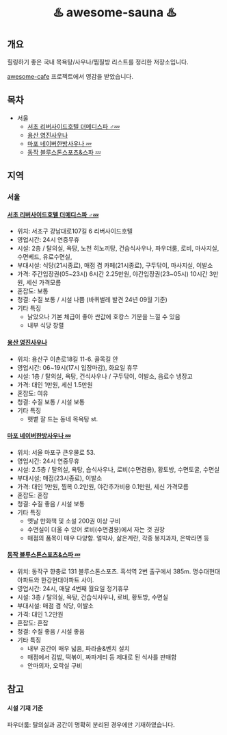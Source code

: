 <h1 align="center"><strong>♨️ awesome-sauna ♨️</strong></h1>

## 개요

힐링하기 좋은 국내 목욕탕/사우나/찜질방 리스트를 정리한 저장소입니다.

[awesome-cafe](https://github.com/utilForever/awesome-cafe) 프로젝트에서 영감을 받았습니다.


## 목차

- 서울
  - [서초 리버사이드호텔 더메디스파 ♂️💤](#서초-리버사이드호텔-더메디스파-)
  - [용산 영진사우나](#용산-영진사우나)
  - [마포 네이버한방사우나 💤](#마포-네이버한방사우나-)
  - [동작 블루스톤스포츠&스파 💤](#동작-블루스톤스포츠스파-)


## 지역
### 서울

#### [서초 리버사이드호텔 더메디스파 ♂️💤](https://naver.me/FEUpRQY0)

- 위치: 서초구 강남대로107길 6 리버사이드호텔
- 영업시간: 24시 연중무휴
- 시설: 2층 / 탈의실, 욕탕, 노천 히노끼탕, 건습식사우나, 파우더룸, 로비, 마사지실, 수면베드, 유료수면실, 
- 부대시설: 식당(21시종료), 매점 겸 카페(21시종료), 구두닦이, 마사지실, 이발소
- 가격: 주간입장권(05~23시) 6시간 2.25만원, 야간입장권(23~05시) 10시간 3만원, 세신 가격모름
- 혼잡도: 보통
- 청결: 수질 보통 / 시설 나쁨 (바퀴벌레 발견 24년 09월 기준)
- 기타 특징
  - 낡았으나 기본 체급이 좋아 싼값에 호캉스 기분을 느낄 수 있음
  - 내부 식당 창렬

#### [용산 영진사우나](https://naver.me/FA2U1KOL)

- 위치: 용산구 이촌로18길 11-6. 골목길 안
- 영업시간: 06~19시(17시 입장마감), 화요일 휴무
- 시설: 1층 / 탈의실, 욕탕, 건식사우나 / 구두닦이, 이발소, 음료수 냉장고
- 가격: 대인 1만원, 세신 1.5만원
- 혼잡도: 여유
- 청결: 수질 보통 / 시설 보통
- 기타 특징
  - 햇볕 잘 드는 동네 목욕탕 st.

#### [마포 네이버한방사우나 💤](https://naver.me/xBwJHwOi)

- 위치: 서울 마포구 큰우물로 53.
- 영업시간: 24시 연중무휴
- 시설: 2.5층 / 탈의실, 욕탕, 습식사우나, 로비(수면겸용), 황토방, 수면토굴, 수면실
- 부대시설; 매점(23시종료), 이발소
- 가격: 대인 1만원, 찜복 0.2만원, 야간추가비용 0.1만원, 세신 가격모름
- 혼잡도: 혼잡
- 청결: 수질 좋음 / 시설 보통
- 기타 특징
  - 옛날 만화책 및 소설 200권 이상 구비
  - 수면실이 더울 수 있어 로비(수면겸용)에서 자는 것 권장
  - 매점의 품목이 매우 다양함. 얼박사, 삶은계란, 각종 봉지과자, 은박라면 등
 
#### [동작 블루스톤스포츠&스파 💤](https://naver.me/xRhEEfsd)

- 위치: 동작구 햔충로 131 블루스톤스포츠. 흑석역 2번 출구에서 385m. 명수대현대아파트와 한강현대아파트 사이.
- 영업시간: 24시, 매달 4번째 월요일 정기휴무
- 시설: 3층 / 탈의실, 욕탕, 건습식사우나, 로비, 황토방, 수면실
- 부대시설: 매점 겸 식당, 이발소
- 가격: 대인 1.2만원
- 혼잡도: 혼잡
- 청결: 수질 좋음 / 시설 좋음
- 기타 특징
  - 내부 공간이 매우 넓음, 파라솔&벤치 설치
  - 매점에서 김밥, 떡볶이, 짜파게티 등 제대로 된 식사를 판매함
  - 안마의자, 오락실 구비



## 참고

#### 시설 기재 기준

파우더룸: 탈의실과 공간이 명확히 분리된 경우에만 기재하였습니다.
